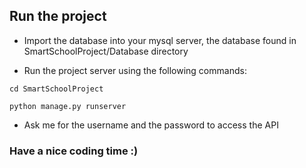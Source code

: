 ## Run the project 

- Import the database into your mysql server, the database found in SmartSchoolProject/Database directory

- Run the project server using the following commands: 

``` cd SmartSchoolProject ``` 

``` python manage.py runserver ```

- Ask me for the username and the password to access the API

### Have a nice coding time :) 

